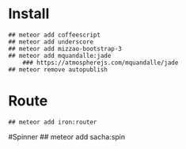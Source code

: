 # Install
    ## meteor add coffeescript
    ## meteor add underscore
    ## meteor add mizzao-bootstrap-3
    ## meteor add mquandalle:jade
        ### https://atmospherejs.com/mquandalle/jade
    ## meteor remove autopublish

# Route
    ## meteor add iron:router

#Spinner
    ## meteor add sacha:spin